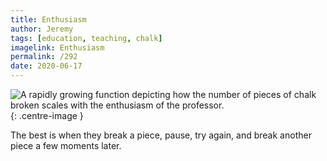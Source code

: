 ```yaml
---
title: Enthusiasm
author: Jeremy
tags: [education, teaching, chalk]
imagelink: Enthusiasm
permalink: /292
date: 2020-06-17
---
```


![A rapidly growing function depicting how the number of pieces of chalk broken scales with the enthusiasm of the professor.](https://res.cloudinary.com/dh3hm8pb7/image/upload/c_scale,q_auto:best,w_615/v1535842782/Handwaving/Published/Enthusiasm.png){: .centre-image }

The best is when they break a piece, pause, try again, and break another piece a few moments later.
